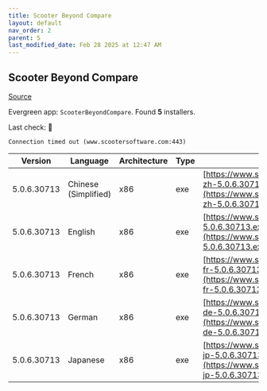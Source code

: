 ```yaml
---
title: Scooter Beyond Compare
layout: default
nav_order: 2
parent: S
last_modified_date: Feb 28 2025 at 12:47 AM
---
```


## Scooter Beyond Compare

[Source](https://scootersoftware.com/)

Evergreen app: `ScooterBeyondCompare`. Found **5** installers.

Last check: 🔴
```
Connection timed out (www.scootersoftware.com:443)
```

| Version     | Language             | Architecture | Type | URI                                                                                                                        |
| ----------- | -------------------- | ------------ | ---- | -------------------------------------------------------------------------------------------------------------------------- |
| 5.0.6.30713 | Chinese (Simplified) | x86          | exe  | [https://www.scootersoftware.com/BCompare-zh-5.0.6.30713.exe](https://www.scootersoftware.com/BCompare-zh-5.0.6.30713.exe) |
| 5.0.6.30713 | English              | x86          | exe  | [https://www.scootersoftware.com/BCompare-5.0.6.30713.exe](https://www.scootersoftware.com/BCompare-5.0.6.30713.exe)       |
| 5.0.6.30713 | French               | x86          | exe  | [https://www.scootersoftware.com/BCompare-fr-5.0.6.30713.exe](https://www.scootersoftware.com/BCompare-fr-5.0.6.30713.exe) |
| 5.0.6.30713 | German               | x86          | exe  | [https://www.scootersoftware.com/BCompare-de-5.0.6.30713.exe](https://www.scootersoftware.com/BCompare-de-5.0.6.30713.exe) |
| 5.0.6.30713 | Japanese             | x86          | exe  | [https://www.scootersoftware.com/BCompare-jp-5.0.6.30713.exe](https://www.scootersoftware.com/BCompare-jp-5.0.6.30713.exe) |
